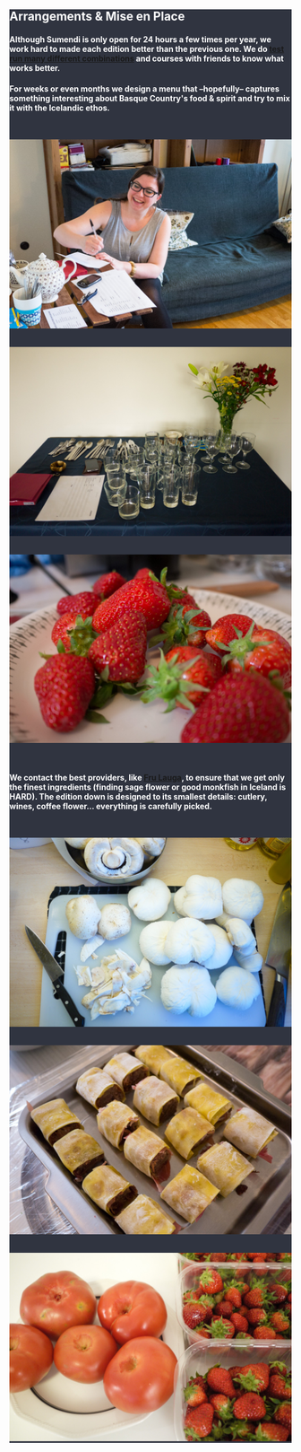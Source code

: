 <section class="main-content default-padding shadow-off" style="background-color: #303440;" id="preparing_section">
  <div class="container">
    <div class="row">
      <div class="col-md-8 col-md-push-2 textaligncenter">
        <div class="text-block">
          <h2 style="color: #ffffff;">Arrangements &amp; Mise en Place</h2>
          <div class="lighter">
            <h4 style="color: #ffffff;">
              Although Sumendi is only open for 24 hours a few times per year, we work hard to made each edition better than the previous one. We do <a href="https://www.facebook.com/media/set/?set=a.1466488346898404.1073741833.1426703090876930&type=3">test run many different combinations</a> and courses with friends to know what works better.
            </h4>
            <h4 style="color: #ffffff;">
              For weeks or even months we design a menu that –hopefully– captures something interesting about Basque Country's food &amp; spirit and try to mix it with the Icelandic ethos.
            </h4>
          </div>
        </div>
      </div>
    </div>
    <div class="blank_divider" style="height: 30px;"></div>
    <div class="row">
      <div class="col-md-4 col-sm-4">
        <div class="animated-content fade_in">
          <a class="fancybox" title="Bego double-checking the attendees list and logistics." href="/img/editions/2/mise_en_place_1.jpg" data-fancybox-group="preparing">
            <img class="img-responsive" alt="Bego double-checking the attendees list and logistics." src="/img/editions/2/mise_en_place_1.jpg">
          </a>
        </div>
      </div>
      <div class="blank_divider visible-xs" style="height: 30px;"></div>
      <div class="col-md-4 col-sm-4">
        <div class="animated-content fade_in">
          <a class="fancybox" title="Flowers and nice tableware… two constants in Sumendi!" href="/img/editions/2/mise_en_place_2.jpg" data-fancybox-group="preparing">
            <img class="img-responsive" alt="Flowers and nice tableware… two constants in Sumendi!" src="/img/editions/2/mise_en_place_2.jpg">
          </a>
        </div>
      </div>
      <div class="blank_divider visible-xs" style="height: 30px;"></div>
      <div class="col-md-4 col-sm-4">
        <div class="animated-content fade_in">
          <a class="fancybox" title="Summer is here! (well, kind of…)" href="/img/editions/2/mise_en_place_3.jpg" data-fancybox-group="preparing">
            <img class="img-responsive" alt="Summer is here! (well, kind of…)" src="/img/editions/2/mise_en_place_3.jpg">
          </a>
        </div>
      </div>
    </div>
    <div class="blank_divider" style="height: 30px;"></div>
    <div class="row">
      <div class="col-md-8 col-md-push-2 textaligncenter">
        <div class="text-block">
          <div class="lighter">
            <h4 style="color: #ffffff;">
              We contact the best providers, like <a href="http://www.frulauga.is/">Fru Lauga</a>, to ensure that we get only the finest ingredients (finding sage flower or good monkfish in Iceland is HARD). The edition down is designed to its smallest details: cutlery, wines, coffee flower… everything is carefully picked.
            </h4>
          </div>
        </div>
      </div>
    </div>
    <div class="blank_divider" style="height: 30px;"></div>
    <div class="row">
      <div class="col-md-4 col-sm-4">
        <div class="animated-content fade_in">
          <a class="fancybox" title="Only the best mushrooms for our Soil Tea Ceremony." href="/img/editions/2/mise_en_place_4.jpg" data-fancybox-group="preparing">
            <img class="img-responsive" alt="Only the best mushrooms for our Soil Tea Ceremony." src="/img/editions/2/mise_en_place_4.jpg">
          </a>
        </div>
      </div>
      <div class="blank_divider visible-xs" style="height: 30px;"></div>
      <div class="col-md-4 col-sm-4">
        <div class="animated-content fade_in">
          <a class="fancybox" title="Oxtail Raviolis waiting for our friends." href="/img/editions/2/mise_en_place_5.jpg" data-fancybox-group="preparing">
            <img class="img-responsive" alt="Oxtail Raviolis waiting for our friends." src="/img/editions/2/mise_en_place_5.jpg">
          </a>
        </div>
      </div>
      <div class="blank_divider visible-xs" style="height: 30px;"></div>
      <div class="col-md-4 col-sm-4">
        <div class="animated-content fade_in">
          <a class="fancybox" title="Great foundation for our Strawberry Gazpacho." href="/img/editions/2/mise_en_place_6.jpg" data-fancybox-group="preparing">
            <img class="img-responsive" alt="Great foundation for our Strawberry Gazpacho." src="/img/editions/2/mise_en_place_6.jpg">
          </a>
        </div>
      </div>
    </div>
  </div>
</section>
